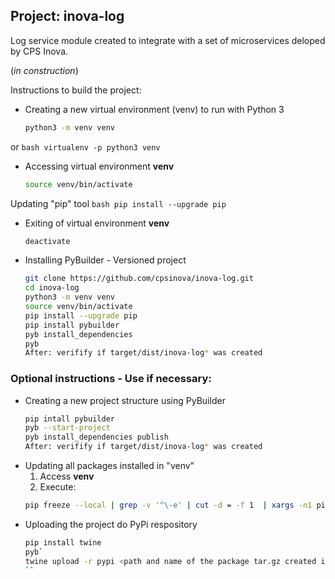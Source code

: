 ## Project: inova-log ##

Log service module created to integrate with a set of microservices deloped by CPS Inova.

(_in construction_)

Instructions to build the project:
*  Creating a new virtual environment (venv) to run with Python 3
    ```bash
    python3 -m venv venv
    ```
or
    ```bash
    virtualenv -p python3 venv
    ```
* Accessing virtual environment **venv**
    ```bash
    source venv/bin/activate
    ```
Updating "pip" tool
    ```bash
    pip install --upgrade pip
    ```
* Exiting of virtual environment **venv**
    ```bash
    deactivate
    ```
* Installing PyBuilder - Versioned project
    ```bash
    git clone https://github.com/cpsinova/inova-log.git
    cd inova-log
    python3 -m venv venv
    source venv/bin/activate
    pip install --upgrade pip
    pip install pybuilder
    pyb install_dependencies
    pyb
    After: verifify if target/dist/inova-log* was created
    ```

### Optional instructions - Use if necessary: ###

* Creating a new project structure using PyBuilder
    ```bash
    pip intall pybuilder
    pyb --start-project
    pyb install_dependencies publish
    After: verifify if target/dist/inova-log* was created
    
    ```
* Updating all packages installed in "venv"
 	1. Access **venv**
 	2. Execute: 
    ```bash 
    pip freeze --local | grep -v '^\-e' | cut -d = -f 1  | xargs -n1 pip install -U 
    ```
* Uploading the project do PyPi respository
    ```bash
    pip install twine
    pyb`
    twine upload -r pypi <path and name of the package tar.gz created into the TARGET folder>
    ``